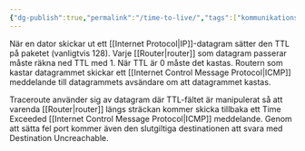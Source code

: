 ```yaml
---
{"dg-publish":true,"permalink":"/time-to-live/","tags":["kommunikationssystem"]}
---
```



När en dator skickar ut ett [[Internet Protocol\|IP]]-datagram sätter den TTL på paketet (vanligtvis 128). Varje [[Router\|router]] som datagram passerar måste räkna ned TTL med 1. När TTL är 0 måste det kastas. Routern som kastar datagrammet skickar ett [[Internet Control Message Protocol\|ICMP]] meddelande till datagrammets avsändare om att datagrammet kastas.

Traceroute använder sig av datagram där TTL-fältet är manipulerat så att varenda [[Router\|router]] längs sträckan kommer skicka tillbaka ett Time Exceeded [[Internet Control Message Protocol\|ICMP]] meddelande. Genom att sätta fel port kommer även den slutgiltiga destinationen att svara med Destination Uncreachable.
